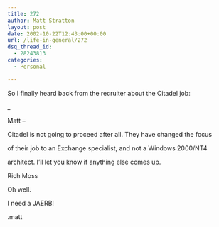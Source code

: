 ```yaml
---
title: 272
author: Matt Stratton
layout: post
date: 2002-10-22T12:43:00+00:00
url: /life-in-general/272
dsq_thread_id:
  - 28243813
categories:
  - Personal

---
```

So I finally heard back from the recruiter about the Citadel job:

_
  
Matt &#8211;</p> 

Citadel is not going to proceed after all. They have changed the focus
  
of their job to an Exchange specialist, and not a Windows 2000/NT4
  
architect. I&#8217;ll let you know if anything else comes up.

Rich Moss </i>

Oh well.

I need a JAERB!

.matt
